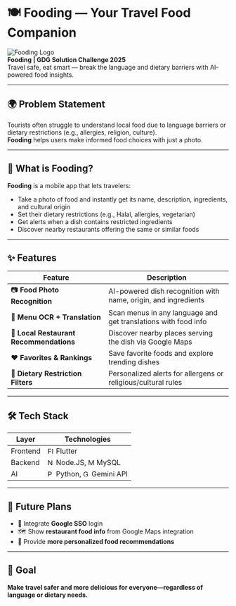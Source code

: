 # 🍽️ Fooding — Your Travel Food Companion
![Fooding Logo](https://avatars.githubusercontent.com/u/206086947?s=200&v=4)  
**Fooding | GDG Solution Challenge 2025**  
Travel safe, eat smart — break the language and dietary barriers with AI-powered food insights.

---

## 🌍 Problem Statement

Tourists often struggle to understand local food due to language barriers or dietary restrictions (e.g., allergies, religion, culture).  
**Fooding** helps users make informed food choices with just a photo.

---

## 📱 What is Fooding?

**Fooding** is a mobile app that lets travelers:

- Take a photo of food and instantly get its name, description, ingredients, and cultural origin
- Set their dietary restrictions (e.g., Halal, allergies, vegetarian)
- Get alerts when a dish contains restricted ingredients
- Discover nearby restaurants offering the same or similar foods

---

## ✨ Features

| Feature | Description |
|--------|-------------|
| 📷 **Food Photo Recognition** | AI-powered dish recognition with name, origin, and ingredients |
| 📝 **Menu OCR + Translation** | Scan menus in any language and get translations with food info |
| 📍 **Local Restaurant Recommendations** | Discover nearby places serving the dish via Google Maps |
| ❤️ **Favorites & Rankings** | Save favorite foods and explore trending dishes |
| 🚫 **Dietary Restriction Filters** | Personalized alerts for allergens or religious/cultural rules |

---

## 🛠️ Tech Stack

| Layer       | Technologies                           |
|-------------|----------------------------------------|
| Frontend    | <img src="https://storage.googleapis.com/cms-storage-bucket/4fd0db61df0567c0f352.png" alt="Flutter Logo" width="15"/> Flutter                               |
| Backend     | <img src="https://nodejs.org/static/images/favicons/favicon.png" alt="Nodejs Logo" width="15"/> Node.JS,  <img src="https://labs.mysql.com/common/themes/sakila/favicon.ico" alt="MySQL Logo" width="15"/> MySQL                         |
| AI          | <img src="https://www.python.org/static/favicon.ico" alt="Python Logo" width="15"/> Python, <img src="https://www.gstatic.com/lamda/images/gemini_favicon_f069958c85030456e93de685481c559f160ea06b.png" alt="Gemini Logo" width="15"/> Gemini API                     |


---

## 🚀 Future Plans

- 🔑 Integrate **Google SSO** login  
- 🗺️ Show **restaurant food info** from Google Maps integration  
- 🧠 Provide **more personalized food recommendations**

---

## 🧭 Goal
**Make travel safer and more delicious for everyone—regardless of language or dietary needs.**

